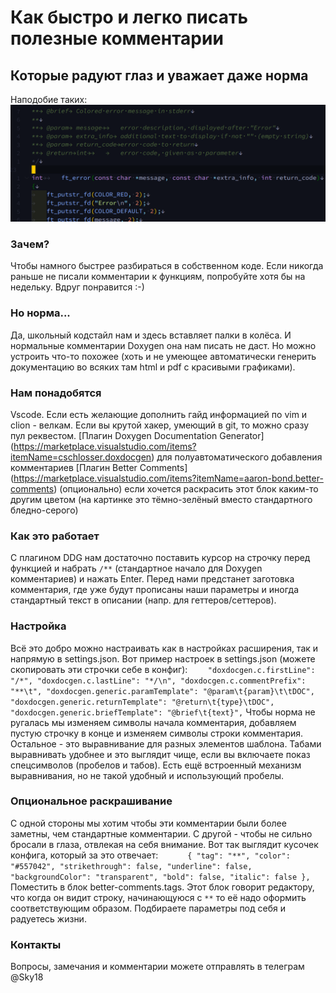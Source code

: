 # Как быстро и легко писать полезные комментарии
## Которые радуют глаз и уважает даже норма
Наподобие таких:
![comment example](img/comment_example.png)

### Зачем?
Чтобы намного быстрее разбираться в собственном коде.
Если никогда раньше не писали комментарии к функциям, попробуйте хотя бы на недельку. Вдруг понравится :-)

### Но норма...
Да, школьный кодстайл нам и здесь вставляет палки в колёса. И нормальные комментарии Doxygen она нам писать не даст. Но можно устроить что-то похожее (хоть и не умеющее автоматически генерить документацию во всяких там html и pdf с красивыми графиками).

### Нам понадобятся
Vscode. Если есть желающие дополнить гайд информацией по vim и clion - велкам. Если вы крутой хакер, умеющий в git, то можно сразу пул реквестом.
[Плагин Doxygen Documentation Generator] (https://marketplace.visualstudio.com/items?itemName=cschlosser.doxdocgen) для полуавтоматического добавления комментариев
[Плагин Better Comments] (https://marketplace.visualstudio.com/items?itemName=aaron-bond.better-comments) (опционально) если хочется раскрасить этот блок каким-то другим цветом (на картинке это тёмно-зелёный вместо стандартного бледно-серого)

### Как это работает
С плагином DDG нам достаточно поставить курсор на строчку перед функцией и набрать
`/**`
(стандартное начало для Doxygen комментариев) и нажать Enter. Перед нами предстанет заготовка комментария, где уже будут прописаны наши параметры и иногда стандартный текст в описании (напр. для геттеров/сеттеров).

### Настройка
Всё это добро можно настраивать как в настройках расширения, так и напрямую в settings.json.
Вот пример настроек в settings.json (можете скопировать эти строчки себе в конфиг):
`    "doxdocgen.c.firstLine": "/*",
    "doxdocgen.c.lastLine": "*/\n",
    "doxdocgen.c.commentPrefix": "**\t",
    "doxdocgen.generic.paramTemplate": "@param\t{param}\t\tDOC",
    "doxdocgen.generic.returnTemplate": "@return\t{type}\tDOC",
    "doxdocgen.generic.briefTemplate": "@brief\t{text}",`
Чтобы норма не ругалась мы изменяем символы начала комментария, добавляем пустую строчку в конце и изменяем символы строки комментария. Остальное - это выравнивание для разных элементов шаблона. Табами выравнивать удобнее и это выглядит чище, если вы включаете показ спецсимволов (пробелов и табов). Есть ещё встроенный механизм выравнивания, но не такой удобный и использующий пробелы.

### Опциональное раскрашивание
С одной стороны мы хотим чтобы эти комментарии были более заметны, чем стандартные комментарии. С другой - чтобы не сильно бросали в глаза, отвлекая на себя внимание.
Вот так выглядит кусочек конфига, который за это отвечает:
`      {
        "tag": "**",
        "color": "#557042",
        "strikethrough": false,
        "underline": false,
        "backgroundColor": "transparent",
        "bold": false,
        "italic": false
      },`
Поместить в блок better-comments.tags. Этот блок говорит редактору, что когда он видит строку, начинающуюся с `**` то её надо оформить соответствующим образом. Подбираете параметры под себя и радуетесь жизни.

### Контакты
Вопросы, замечания и комментарии можете отправлять в телеграм @Sky18
